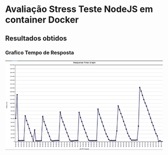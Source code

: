 # Avaliação Stress Teste NodeJS em container Docker

## Resultados obtidos

### Grafico Tempo de Resposta
![Grafico Response Time](response-time.png)